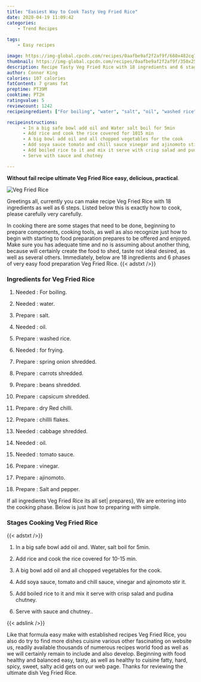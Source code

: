 ```yaml
---
title: "Easiest Way to Cook Tasty Veg Fried Rice"
date: 2020-04-19 11:09:42
categories:
    - Trend Recipes
    
tags:
    - Easy recipes

image: https://img-global.cpcdn.com/recipes/0aafbe9af2f2af9f/680x482cq70/veg-fried-rice-recipe-main-photo.jpg
thumbnail: https://img-global.cpcdn.com/recipes/0aafbe9af2f2af9f/350x250cq70/veg-fried-rice-recipe-main-photo.jpg
description: Recipe Tasty Veg Fried Rice with 18 ingredients and 6 stages of easy cooking.
author: Connor King
calories: 107 calories
fatContent: 7 grams fat
preptime: PT39M
cooktime: PT2H
ratingvalue: 5
reviewcount: 1242
recipeingredient: ["For boiling", "water", "salt", "oil", "washed rice", "for frying", "spring onion shredded", "carrots shredded", "beans shredded", "capsicum shredded", "dry Red chilli", "chillli flakes", "cabbage shredded", "oil", "tomato sauce", "vinegar", "ajinomoto", "Salt and pepper"]

recipeinstructions: 
      - In a big safe bowl add oil and Water salt boil for 5min 
      - Add rice and cook the rice covered for 1015 min 
      - A big bowl add oil and all chopped vegetables for the cook 
      - Add soya sauce tomato and chill sauce vinegar and ajinomoto stir it 
      - Add boiled rice to it and mix it serve with crisp salad and pudina chutney 
      - Serve with sauce and chutney

---
```




**Without fail recipe ultimate Veg Fried Rice easy, delicious, practical**. 


![Veg Fried Rice](https://img-global.cpcdn.com/recipes/0aafbe9af2f2af9f/680x482cq70/veg-fried-rice-recipe-main-photo.jpg "Veg Fried Rice")




Greetings all, currently you can make recipe Veg Fried Rice with 18 ingredients as well as 6 steps. Listed below this is exactly how to cook, please carefully very carefully.

In cooking there are some stages that need to be done, beginning to prepare components, cooking tools, as well as also recognize just how to begin with starting to food preparation prepares to be offered and enjoyed. Make sure you has adequate time and no is assuming about another thing, because will certainly create the food to shed, taste not ideal desired, as well as several others. Immediately, below are 18 ingredients and 6 phases of very easy food preparation Veg Fried Rice.
{{< adstxt />}}

### Ingredients for Veg Fried Rice


1. Needed  : For boiling.

1. Needed  : water.

1. Prepare  : salt.

1. Needed  : oil.

1. Prepare  : washed rice.

1. Needed  : for frying.

1. Prepare  : spring onion shredded.

1. Prepare  : carrots shredded.

1. Prepare  : beans shredded.

1. Prepare  : capsicum shredded.

1. Prepare  : dry Red chilli.

1. Prepare  : chillli flakes.

1. Needed  : cabbage shredded.

1. Needed  : oil.

1. Needed  : tomato sauce.

1. Prepare  : vinegar.

1. Prepare  : ajinomoto.

1. Prepare  : Salt and pepper.



If all ingredients Veg Fried Rice its all set| prepares}, We are entering into the cooking phase. Below is just how to preparing with simple.

### Stages Cooking Veg Fried Rice

{{< adstxt />}}


1. In a big safe bowl add oil and. Water, salt boil for 5min.



1. Add rice and cook the rice covered for 10-15 min.



1. A big bowl add oil and all chopped vegetables for the cook.



1. Add soya sauce, tomato and chill sauce, vinegar and ajinomoto stir it.



1. Add boiled rice to it and mix it serve with crisp salad and pudina chutney.



1. Serve with sauce and chutney..





{{< adslink />}}

Like that formula easy make with established recipes Veg Fried Rice, you also do try to find more dishes cuisine various other fascinating on website us, readily available thousands of numerous recipes world food as well as we will certainly remain to include and also develop. Beginning with food healthy and balanced easy, tasty, as well as healthy to cuisine fatty, hard, spicy, sweet, salty acid gets on our web page. Thanks for reviewing the ultimate dish Veg Fried Rice.
